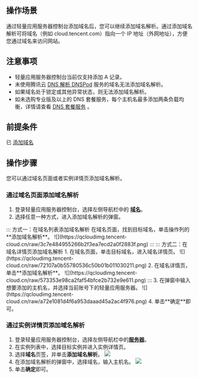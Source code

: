 ## 操作场景
通过轻量应用服务器控制台添加域名后，您可以继续添加域名解析。通过添加域名解析可将域名（例如 cloud.tencent.com）指向一个 IP 地址（外网地址），方便您通过域名来访问网站。

## 注意事项
- 轻量应用服务器控制台当前仅支持添加 A 记录。
- 未使用腾讯云 [DNS 解析 DNSPod](https://cloud.tencent.com/document/product/302) 服务的域名无法添加域名解析。
- 如果域名处于锁定或其他异常状态，则无法添加域名解析。
- 如未选购专业版及以上的 DNS 套餐服务，每个主机名最多添加两条负载均衡，详情请查看 [DNS 套餐服务](https://docs.dnspod.cn/dns/load-balancing-service/) 。

## 前提条件
已 [添加域名](https://cloud.tencent.com/document/product/1207/81332)


## 操作步骤
您可以通过域名页面或者实例详情页添加域名解析。

### 通过域名页面添加域名解析
1. 登录轻量应用服务器控制台，选择左侧导航栏中的 [**域名**](https://console.cloud.tencent.com/lighthouse/domain)。
2. 选择任意一种方式，进入添加域名解析的弹窗。
<dx-tabs>
:::  方式一：在域名列表添加域名解析
在域名页面，找到目标域名，单击操作列的**添加域名解析**。
![](https://qcloudimg.tencent-cloud.cn/raw/3c7e484955266b2f3ea7ecd2a0f2883f.png)
:::
::: 方式二：在域名详情页添加域名解析
1. 在域名页面，单击目标域名，进入域名详情页。
![](https://qcloudimg.tencent-cloud.cn/raw/72107a0b55780536c50b01b011030211.png)
2. 在域名详情页，单击**添加域名解析**。
![](https://qcloudimg.tencent-cloud.cn/raw/573353e98ca2faf54bfce2b732e9e611.png)
:::
</dx-tabs>
3. 在弹窗中输入想要添加的主机名，并选择当前账号下的轻量应用服务器。
![](https://qcloudimg.tencent-cloud.cn/raw/a72e1081d4f6a953daaad45a2ac4f976.png)
4. 单击**确定**即可。


### 通过实例详情页添加域名解析
1. 登录轻量应用服务器控制台，选择左侧导航栏中的[**服务器**](https://console.cloud.tencent.com/lighthouse/instance)。
2. 在实例列表中，选择目标实例并进入实例详情页。
3. 选择**域名**页签，并单击**添加域名解析**。
![](https://qcloudimg.tencent-cloud.cn/raw/355503befc9734cb1cf4d031cdc4fe95.png)
4. 在添加域名解析的弹窗中，选择域名，输入主机名。
![](https://qcloudimg.tencent-cloud.cn/raw/615c8e0dbf613eceb3bde0fbe735260c.png)
5. 单击**确定**即可。

